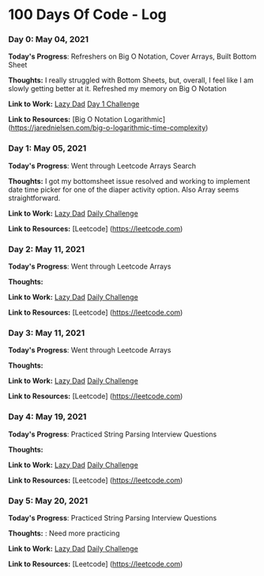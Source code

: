 # 100 Days Of Code - Log

### Day 0: May 04, 2021

**Today's Progress**: Refreshers on Big O Notation, Cover Arrays, Built Bottom Sheet 

**Thoughts:** I really struggled with Bottom Sheets, but, overall, I feel like I am slowly getting better at it. Refreshed my memory on Big O Notation

**Link to Work:** 
[Lazy Dad](https://github.com/GrayMatterLab/LazyDad)
[Day 1 Challenge](https://github.com/GrayMatterLab/100-days-of-code)

**Link to Resources:** 
[Big O Notation Logarithmic] (https://jarednielsen.com/big-o-logarithmic-time-complexity)


### Day 1: May 05, 2021

**Today's Progress**: Went through Leetcode Arrays Search

**Thoughts:** I got my bottomsheet issue resolved and working to implement date time picker for one of the diaper activity option. Also Array seems straightforward.

**Link to Work:** 
[Lazy Dad](https://github.com/GrayMatterLab/LazyDad)
[Daily Challenge](https://github.com/GrayMatterLab/100-days-of-code/Days)

**Link to Resources:** 
[Leetcode] (https://leetcode.com)

### Day 2: May 11, 2021

**Today's Progress**: Went through Leetcode Arrays

**Thoughts:** 

**Link to Work:** 
[Lazy Dad](https://github.com/GrayMatterLab/LazyDad)
[Daily Challenge](https://github.com/GrayMatterLab/100-days-of-code/Days)

**Link to Resources:** 
[Leetcode] (https://leetcode.com)

### Day 3: May 11, 2021

**Today's Progress**: Went through Leetcode Arrays

**Thoughts:** 

**Link to Work:** 
[Lazy Dad](https://github.com/GrayMatterLab/LazyDad)
[Daily Challenge](https://github.com/GrayMatterLab/100-days-of-code/Days)

**Link to Resources:** 
[Leetcode] (https://leetcode.com)

### Day 4: May 19, 2021

**Today's Progress**: Practiced String Parsing Interview Questions

**Thoughts:** 

**Link to Work:** 
[Lazy Dad](https://github.com/GrayMatterLab/LazyDad)
[Daily Challenge](https://github.com/GrayMatterLab/100-days-of-code/Days)

**Link to Resources:** 
[Leetcode] (https://leetcode.com)

### Day 5: May 20, 2021

**Today's Progress**: Practiced String Parsing Interview Questions

**Thoughts:** : Need more practicing

**Link to Work:** 
[Lazy Dad](https://github.com/GrayMatterLab/LazyDad)
[Daily Challenge](https://github.com/GrayMatterLab/100-days-of-code/Days)

**Link to Resources:** 
[Leetcode] (https://leetcode.com)
